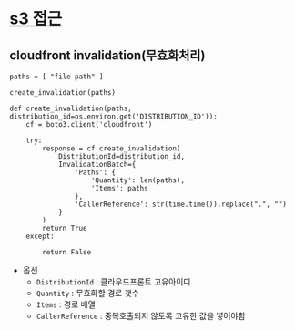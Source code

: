 
# [s3 접근](https://velog.io/@bona/Python-boto3-s3)

## cloudfront invalidation(무효화처리)
```
paths = [ "file path" ] 

create_invalidation(paths)

def create_invalidation(paths, distribution_id=os.environ.get('DISTRIBUTION_ID')):
    cf = boto3.client('cloudfront')

    try:
        response = cf.create_invalidation(
            DistributionId=distribution_id,
            InvalidationBatch={
                'Paths': {
                    'Quantity': len(paths),
                    'Items': paths
                },
                'CallerReference': str(time.time()).replace(".", "")
            }
        )
        return True
    except:

        return False
```
- 옵션 
  - `DistributionId` : 클라우드프론트 고유아이디 
  - `Quantity` : 무효화할 경로 갯수 
  - `Items` : 경로 배열 
  - `CallerReference` : 중복호출되지 않도록 고유한 값을 넣어야함 

